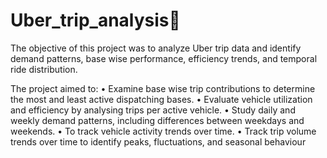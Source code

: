# Uber_trip_analysis🛵
The objective of this project was to analyze Uber trip data and identify demand patterns, base wise performance, efficiency trends, and temporal ride distribution.

The project aimed to:
•	Examine base wise trip contributions to determine the most and least active dispatching bases.
•	Evaluate vehicle utilization and efficiency by analysing trips per active vehicle.
•	Study daily and weekly demand patterns, including differences between weekdays and weekends.
•	To track vehicle activity trends over time.
•	Track trip volume trends over time to identify peaks, fluctuations, and seasonal behaviour

